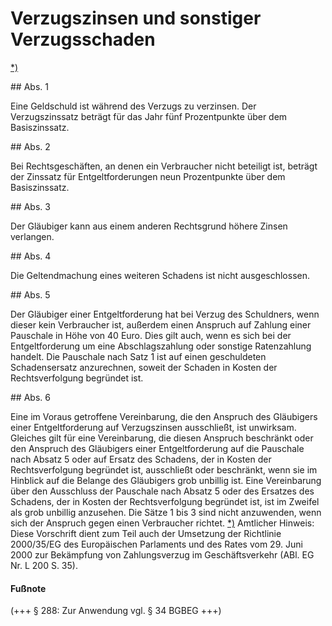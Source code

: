 # Verzugszinsen und sonstiger Verzugsschaden

[\*)](#BJNR001950896BJNE028103377) 

\#\# Abs. 1

 Eine Geldschuld ist während des Verzugs zu verzinsen. Der Verzugszinssatz beträgt für das Jahr fünf Prozentpunkte über dem Basiszinssatz.

\#\# Abs. 2

 Bei Rechtsgeschäften, an denen ein Verbraucher nicht beteiligt ist, beträgt der Zinssatz für Entgeltforderungen neun Prozentpunkte über dem Basiszinssatz.

\#\# Abs. 3

 Der Gläubiger kann aus einem anderen Rechtsgrund höhere Zinsen verlangen.

\#\# Abs. 4

 Die Geltendmachung eines weiteren Schadens ist nicht ausgeschlossen.

\#\# Abs. 5

 Der Gläubiger einer Entgeltforderung hat bei Verzug des Schuldners, wenn dieser kein Verbraucher ist, außerdem einen Anspruch auf Zahlung einer Pauschale in Höhe von 40 Euro. Dies gilt auch, wenn es sich bei der Entgeltforderung um eine Abschlagszahlung oder sonstige Ratenzahlung handelt. Die Pauschale nach Satz 1 ist auf einen geschuldeten Schadensersatz anzurechnen, soweit der Schaden in Kosten der Rechtsverfolgung begründet ist.

\#\# Abs. 6

 Eine im Voraus getroffene Vereinbarung, die den Anspruch des Gläubigers einer Entgeltforderung auf Verzugszinsen ausschließt, ist unwirksam. Gleiches gilt für eine Vereinbarung, die diesen Anspruch beschränkt oder den Anspruch des Gläubigers einer Entgeltforderung auf die Pauschale nach Absatz 5 oder auf Ersatz des Schadens, der in Kosten der Rechtsverfolgung begründet ist, ausschließt oder beschränkt, wenn sie im Hinblick auf die Belange des Gläubigers grob unbillig ist. Eine Vereinbarung über den Ausschluss der Pauschale nach Absatz 5 oder des Ersatzes des Schadens, der in Kosten der Rechtsverfolgung begründet ist, ist im Zweifel als grob unbillig anzusehen. Die Sätze 1 bis 3 sind nicht anzuwenden, wenn sich der Anspruch gegen einen Verbraucher richtet. [\*)](#FnR.BJNR001950896BJNE028103377) 
Amtlicher Hinweis:  
Diese Vorschrift dient zum Teil auch der Umsetzung der Richtlinie 2000/35/EG des Europäischen Parlaments und des Rates vom 29\. Juni 2000 zur Bekämpfung von Zahlungsverzug im Geschäftsverkehr (ABl. EG Nr. L 200 S. 35\).
#### Fußnote

(\+\+\+ § 288: Zur Anwendung vgl. § 34 BGBEG \+\+\+) 

